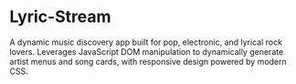 # Lyric-Stream
A dynamic music discovery app built for pop, electronic, and lyrical rock lovers. Leverages JavaScript DOM manipulation to dynamically generate artist menus and song cards, with responsive design powered by modern CSS.
